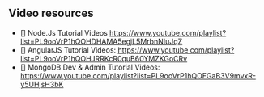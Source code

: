 ## Video resources
* [] Node.Js Tutorial Videos https://www.youtube.com/playlist?list=PL9ooVrP1hQOHDHAMA5egjL5MrbnNIuJqZ
* [] AngularJS Tutorial Videos: https://www.youtube.com/playlist?list=PL9ooVrP1hQOHJRRKcR0quB60YMZKGoCRv
* [] MongoDB Dev & Admin Tutorial Videos: https://www.youtube.com/playlist?list=PL9ooVrP1hQOFGaB3V9mvxR-y5UHjsH3bK
